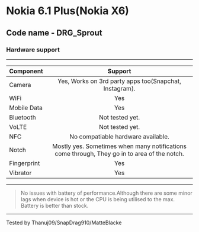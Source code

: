 # Nokia 6.1 Plus(Nokia X6)
## Code name - DRG_Sprout
### Hardware support
----------------------------------------------------------------------------------------------------------------------------

Component      | Support
:---------------|:--------------------------------------------------------------------------------------------: |
Camera         | Yes, Works on 3rd party apps too(Snapchat, Instagram).                                         |
WiFi           | Yes                                                                                            |
Mobile Data    | Yes                                                                                            |
Bluetooth      | Not tested yet.                                                                                |
VoLTE          | Not tested yet.                                                                                |
NFC            | No compatiable hardware available.                                                             |
Notch          | Mostly yes. Sometimes when many notifications come through, They go in to area of the notch.   |
Fingerprint    | Yes                                                                                            |
Vibrator       | Yes                                                                                            |
---------------------------------------------------------------------------------------------------------------------------
>No issues with battery of performance.Although there are some minor lags when device is hot or the CPU is being utilised to the max. Battery is better than stock.
---------------------------------------------------------------------------------------------------------------------------
Tested by Thanuj09/SnapDrag910/MatteBlacke

